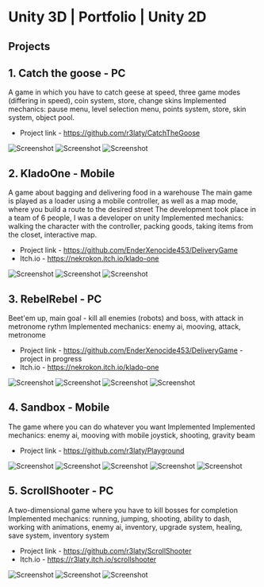 # Unity 3D | Portfolio | Unity 2D

## Projects

## 1. Catch the goose - PC
A game in which you have to catch geese at speed, three game modes (differing in speed), coin system, store, change skins
Implemented mechanics: pause menu, level selection menu, points system, store, skin system, object pool.

* Project link - <https://github.com/r3laty/CatchTheGoose>

![Screenshot](Portfolio\CatchTheGoose\photo_2024-06-12_11-51-09.jpg)
![Screenshot](Portfolio\CatchTheGoose\photo_2024-06-12_11-51-43.jpg)
![Screenshot](Portfolio\CatchTheGoose\photo_2024-06-12_11-51-47.jpg)

## 2. KladoOne - Mobile
A game about bagging and delivering food in a warehouse
The main game is played as a loader using a mobile controller, as well as a map mode, where you build a route to the desired street
The development took place in a team of 6 people, I was a developer on unity
Implemented mechanics: walking the character with the controller, packing goods, taking items from the closet, interactive map.

* Project link - <https://github.com/EnderXenocide453/DeliveryGame>
* Itch.io - <https://nekrokon.itch.io/klado-one>

![Screenshot](Portfolio\KladoONE\lEGj04.png)
![Screenshot](Portfolio\KladoONE\P1v297.png)
![Screenshot](Portfolio\KladoONE\wCHc9r.png)

## 3. RebelRebel - PC
Beet'em up, main goal - kill all enemies (robots) and boss, with attack in metronome rythm 
Implemented mechanics: enemy ai, mooving, attack, metronome

* Project link - <https://github.com/EnderXenocide453/DeliveryGame> - project in progress
* Itch.io - <https://nekrokon.itch.io/klado-one>

![Screenshot](Portfolio\RebelRebel\d0P3BS.jpg)
![Screenshot](Portfolio\RebelRebel\hcISlL.jpg)
![Screenshot](Portfolio\RebelRebel\sDPp8t.jpg)
![Screenshot](Portfolio\RebelRebel\Zq4+S9.jpg)

## 4. Sandbox - Mobile
The game where you can do whatever you want
Implemented Implemented mechanics: enemy ai, mooving with mobile joystick, shooting, gravity beam

* Project link - <https://github.com/r3laty/Playground>

![Screenshot](Portfolio\Sandbox\photo_2024-06-13_18-50-29.jpg)
![Screenshot](Portfolio\Sandbox\photo_2024-06-13_18-50-51.jpg)
![Screenshot](Portfolio\Sandbox\photo_2024-06-13_18-50-58.jpg)
![Screenshot](Portfolio\Sandbox\photo_2024-06-13_18-51-13.jpg)
![Screenshot](Portfolio\Sandbox\photo_2024-06-13_18-51-17.jpg)

## 5. ScrollShooter - PC
A two-dimensional game where you have to kill bosses for completion
Implemented mechanics: running, jumping, shooting, ability to dash, working with animations, enemy ai, inventory, upgrade system, healing, save system, inventory system

* Project link - <https://github.com/r3laty/ScrollShooter>
* Itch.io - <https://r3laty.itch.io/scrollshooter>

![Screenshot](Portfolio\ScrollShooter\photo_2024-05-16_18-18-41.png)
![Screenshot](Portfolo\ScrollShooter\photo_2024-05-16_18-19-34.png)
![Screenshot](Portfolio\ScrollShooter\photo_2024-05-16_18-22-13.png)